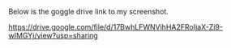 Below is the goggle drive link to my screenshot.

https://drive.google.com/file/d/17BwhLFWNVihHA2FRoIjaX-Zi9-wIMGYj/view?usp=sharing